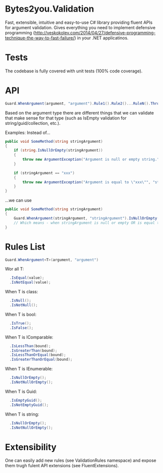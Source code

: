 Bytes2you.Validation
==============

Fast, extensible, intuitive and easy-to-use C# library providing fluent APIs for argument validation. Gives everything you need to implement defensive programming (http://veskokolev.com/2014/04/27/defensive-programming-technique-the-way-to-fast-failure/) in your .NET applicatinos.

Tests
==============
The codebase is fully covered with unit tests (100% code coverage).

API
==============
```cs
Guard.WhenArgument(argument, "argument").Rule1().Rule2()...RuleN().Throw();
```
Based on the argument type there are different things that we can validate that make sense for that type (such as IsEmpty validation for string/guid/collection, etc.).

Examples:
Instead of...

```cs
public void SomeMethod(string stringArgument)
{
    if (string.IsNullOrEmpty(stringArgument))
    {
        throw new ArgumentException("Argument is null or empty string.", "stringArgument");
    }
    
    if (stringArgument == "xxx")
    {
        throw new ArgumentException("Argument is equal to \"xxx\"", "stringArgument);
    }
}
```

...we can use
```cs
public void SomeMethod(string stringArgument)
{
    Guard.WhenArgument(stringArgument, "stringArgument").IsNullOrEmpty().IsEqual("xxx").Throw();
    // Which means - when stringArgument is null or empty OR is equal to "xxx" we should throw exception.
}
```

Rules List
==============
```cs
Guard.WhenArgument<T>(argument, "argument")
```

Wor all T:
```cs
  .IsEqual(value);
  .IsNotEqual(value);
```

When T is class:
```cs
  .IsNull();
  .IsNotNull();
```

When T is bool:
```cs
  .IsTrue();
  .IsFalse();
```

When T is IComparable<T>:
```cs
  .IsLessThan(bound);
  .IsGreaterThan(bound);
  .IsLessThanOrEqual(bound);
  .IsGreaterThanOrEqual(bound);
```

When T is IEnumerable:
```cs
  .IsNullOrEmpty();
  .IsNotNullOrEmpty();
```

When T is Guid:
```cs
  .IsEmptyGuid();
  .IsNotEmptyGuid();
```

When T is string:
```cs
  .IsNullOrEmpty();
  .IsNotNullOrEmpty();
```

Extensibility
==============
One can easily add new rules (see ValidationRules namespace) and expose them trugh fulent API extensions (see FluentExtensions).
